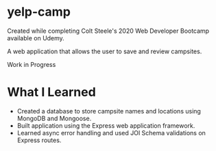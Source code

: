 # yelp-camp

Created while completing Colt Steele's 2020 Web Developer Bootcamp available on Udemy.

A web application that allows the user to save and review campsites.

Work in Progress

# What I Learned

* Created a database to store campsite names and locations using MongoDB and Mongoose.
* Built application using the Express web application framework.
* Learned async error handling and used JOI Schema validations on Express routes.

